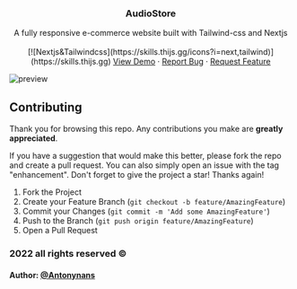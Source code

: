 ﻿<h3 align="center">AudioStore</h3>

  <p align="center">
   A fully responsive e-commerce website built with Tailwind-css and Nextjs
    <br />
    <br />
    [![Nextjs&Tailwindcss](https://skills.thijs.gg/icons?i=next,tailwind)](https://skills.thijs.gg)
    <a href="https://theaudiostore.netlify.app/">View Demo</a>
    ·
    <a href="https://github.com/antonynans/audiostore/issues">Report Bug</a>
    ·
    <a href="https://github.com/antonynans/audiostore/issues">Request Feature</a>
  </p>
  
![preview](https://user-images.githubusercontent.com/40110972/192010468-0b5d84b4-6c26-4f4c-b5b0-fd00ffdb68a5.gif)


## Contributing

Thank you for browsing this repo. Any contributions you make are **greatly
appreciated**.

If you have a suggestion that would make this better, please fork the repo and
create a pull request. You can also simply open an issue with the tag
"enhancement". Don't forget to give the project a star! Thanks again!

1. Fork the Project
2. Create your Feature Branch (`git checkout -b feature/AmazingFeature`)
3. Commit your Changes (`git commit -m 'Add some AmazingFeature'`)
4. Push to the Branch (`git push origin feature/AmazingFeature`)
5. Open a Pull Request

### 2022 all rights reserved &#169;
#### Author: [@Antonynans](https://Github.com/Antonynans)

